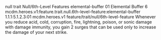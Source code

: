 <ability>
  <metadata>
    <class>null</class>
    <feature_type>trait</feature_type>
    <file_dpath>Null/6th-Level Features</file_dpath>
    <item_id>elemental-buffer</item_id>
    <item_index>01</item_index>
    <item_name>Elemental Buffer</item_name>
    <level>6</level>
    <scc>mcdm.heroes.v1:feature.trait.null.6th-level-feature:elemental-buffer</scc>
    <scdc>1.1.1:5.1.2.3:01</scdc>
    <source>mcdm.heroes.v1</source>
    <type>feature/trait/null/6th-level-feature</type>
  </metadata>
  <effects>
    <effect type="mundane">Whenever you reduce acid, cold, corruption, fire, lightning, poison, or sonic damage with damage immunity, you gain 2 surges that can be used only to increase the damage of your next strike.</effect>
  </effects>
</ability>
